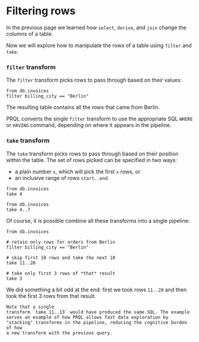 # Filtering rows

In the previous page we learned how `select`, `derive`, and `join` change the
columns of a table.

Now we will explore how to manipulate the rows of a table using `filter` and
`take`.

### `filter` transform

The `filter` transform picks rows to pass through based on their values:

```prql no-eval
from db.invoices
filter billing_city == "Berlin"
```

The resulting table contains all the rows that came from Berlin.

PRQL converts the single `filter` transform to use the appropriate SQL `WHERE`
or `HAVING` command, depending on where it appears in the pipeline.

### `take` transform

The `take` transform picks rows to pass through based on their position within
the table. The set of rows picked can be specified in two ways:

- a plain number `x`, which will pick the first `x` rows, or
- an inclusive range of rows `start..end`.

```prql no-eval
from db.invoices
take 4
```

```prql no-eval
from db.invoices
take 4..7
```

Of course, it is possible combine all these transforms into a single pipeline:

```prql no-eval
from db.invoices

# retain only rows for orders from Berlin
filter billing_city == "Berlin"

# skip first 10 rows and take the next 10
take 11..20

# take only first 3 rows of *that* result
take 3
```

We did something a bit odd at the end: first we took rows `11..20` and then took
the first 3 rows from that result.

```admonish note
Note that a single
transform `take 11..13` would have produced the same SQL. The example
serves an example of how PRQL allows fast data exploration by
"stacking" transforms in the pipeline, reducing the cognitive burden of how
a new transform with the previous query.
```
